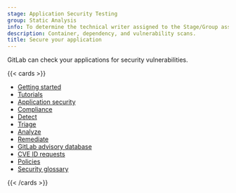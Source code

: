 ```yaml
---
stage: Application Security Testing
group: Static Analysis
info: To determine the technical writer assigned to the Stage/Group associated with this page, see https://handbook.gitlab.com/handbook/product/ux/technical-writing/#assignments
description: Container, dependency, and vulnerability scans.
title: Secure your application
---
```


GitLab can check your applications for security vulnerabilities.

{{< cards >}}

- [Getting started](get-started-security.md)
- [Tutorials](../../tutorials/secure_application.md)
- [Application security](_index.md)
- [Compliance](../compliance/_index.md)
- [Detect](detect/_index.md)
- [Triage](triage/_index.md)
- [Analyze](analyze/_index.md)
- [Remediate](remediate/_index.md)
- [GitLab advisory database](gitlab_advisory_database/_index.md)
- [CVE ID requests](cve_id_request.md)
- [Policies](policies/_index.md)
- [Security glossary](terminology/_index.md)

{{< /cards >}}
